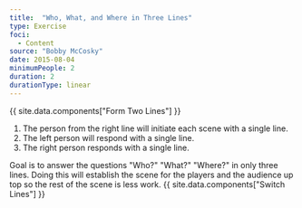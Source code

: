 ```yaml
---
title:  "Who, What, and Where in Three Lines"
type: Exercise
foci:
  - Content
source: "Bobby McCosky"
date: 2015-08-04
minimumPeople: 2
duration: 2
durationType: linear
---
```

{{ site.data.components["Form Two Lines"] }}

1. The person from the right line will initiate each scene with a single line.
2. The left person will respond with a single line.
3. The right person responds with a single line.

Goal is to answer the questions "Who?" "What?" "Where?" in only three lines.
Doing this will establish the scene for the players and the audience up top so the rest of the scene is less work.
{{ site.data.components["Switch Lines"] }}
